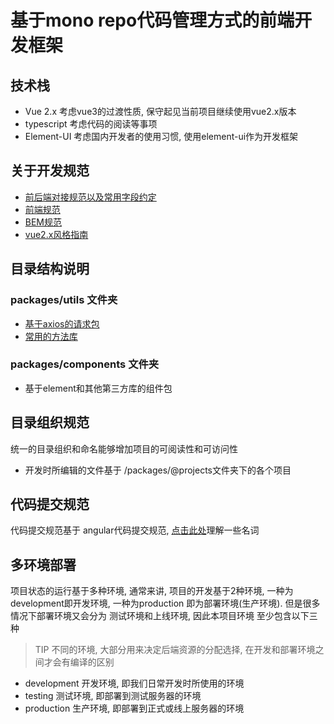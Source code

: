 # 基于mono repo代码管理方式的前端开发框架

## 技术栈

- Vue 2.x 考虑vue3的过渡性质, 保守起见当前项目继续使用vue2.x版本
- typescript 考虑代码的阅读等事项
- Element-UI 考虑国内开发者的使用习惯, 使用element-ui作为开发框架

## 关于开发规范

- [前后端对接规范以及常用字段约定](./docs/dock-standard.md)
- [前端规范](./docs/fe-standard.md)
- [BEM规范](https://bemcss.com/)
- [vue2.x风格指南](https://cn.vuejs.org/v2/style-guide/)


## 目录结构说明

### packages/utils 文件夹

- [基于axios的请求包](##请求方法的用法以及示例)
- [常用的方法库](##常用的方法库)

### packages/components 文件夹

- 基于element和其他第三方库的组件包


## 目录组织规范

统一的目录组织和命名能够增加项目的可阅读性和可访问性

- 开发时所编辑的文件基于 /packages/@projects文件夹下的各个项目

## 代码提交规范
代码提交规范基于 angular代码提交规范, [点击此处](./docs/commit.md)理解一些名词

## 多环境部署

项目状态的运行基于多种环境, 通常来讲, 项目的开发基于2种环境, 一种为development即开发环境, 一种为production 即为部署环境(生产环境). 但是很多情况下部署环境又会分为 测试环境和上线环境, 因此本项目环境
至少包含以下三种

> TIP 不同的环境, 大部分用来决定后端资源的分配选择, 在开发和部署环境之间才会有编译的区别

- development 开发环境, 即我们日常开发时所使用的环境
- testing 测试环境, 即部署到测试服务器的环境
- production 生产环境, 即部署到正式或线上服务器的环境
